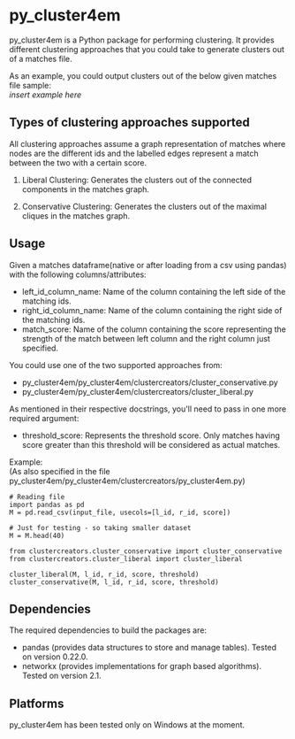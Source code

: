 # py_cluster4em
py_cluster4em is a Python package for performing clustering. 
It provides different clustering approaches that you could take to generate clusters out of a matches file. 

As an example, you could output clusters out of the below given matches file sample:\
*insert example here*

## Types of clustering approaches supported
All clustering approaches assume a graph representation of matches where nodes are the different ids and the labelled edges represent a match between the two with a certain score.

1. Liberal Clustering: Generates the clusters out of the connected components in the matches graph.

2. Conservative Clustering: Generates the clusters out of the maximal cliques in the matches graph.

## Usage
Given a matches dataframe(native or after loading from a csv using pandas) with the following columns/attributes: 
* left_id_column_name: Name of the column containing the left side of the matching ids.
* right_id_column_name: Name of the column containing the right side of the matching ids.
* match_score: Name of the column containing the score representing the strength of the match between left column and the right column just specified.

You could use one of the two supported approaches from: 
* py_cluster4em/py_cluster4em/clustercreators/cluster_conservative.py
* py_cluster4em/py_cluster4em/clustercreators/cluster_liberal.py 

As mentioned in their respective docstrings, you'll need to pass in one more required argument:
* threshold_score: Represents the threshold score. Only matches having score greater than this threshold will be considered as actual matches.

Example: \
(As also specified in the file py_cluster4em/py_cluster4em/clustercreators/py_cluster4em.py)

```
# Reading file
import pandas as pd
M = pd.read_csv(input_file, usecols=[l_id, r_id, score])

# Just for testing - so taking smaller dataset
M = M.head(40)

from clustercreators.cluster_conservative import cluster_conservative
from clustercreators.cluster_liberal import cluster_liberal

cluster_liberal(M, l_id, r_id, score, threshold)
cluster_conservative(M, l_id, r_id, score, threshold)
```


## Dependencies
The required dependencies to build the packages are: 
* pandas (provides data structures to store and manage tables). Tested on version 0.22.0.
* networkx (provides implementations for graph based algorithms). Tested on version 2.1.

## Platforms
py_cluster4em has been tested only on Windows at the moment.

